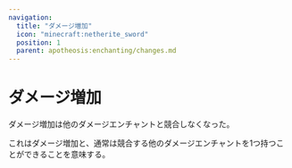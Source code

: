 ```yaml
---
navigation:
  title: "ダメージ増加"
  icon: "minecraft:netherite_sword"
  position: 1
  parent: apotheosis:enchanting/changes.md
---
```


# ダメージ増加

<Color id="blue">ダメージ増加</Color>は他のダメージエンチャントと競合しなくなった。

これは<Color id="blue">ダメージ増加</Color>と、通常は競合する他のダメージエンチャントを1つ持つことができることを意味する。

